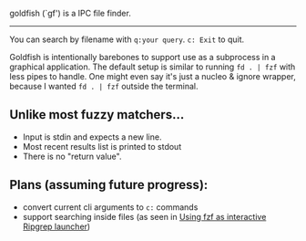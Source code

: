 goldfish (`gf') is a IPC file finder.

---

You can search by filename with `q:your query`. `c: Exit` to quit.

Goldfish is intentionally barebones to support use as a subprocess in a graphical application.
The default setup is similar to running `fd . | fzf` with less pipes to handle. One might even say it's just a nucleo & ignore wrapper, because I wanted `fd . | fzf` outside the terminal.


##  Unlike most fuzzy matchers...
 - Input is stdin and expects a new line.
 - Most recent results list is printed to stdout
 - There is no "return value".

## Plans (assuming future progress):
 - convert current cli arguments to `c:` commands
 - support searching inside files (as seen in [Using fzf as interactive Ripgrep launcher](https://github.com/junegunn/fzf/blob/master/ADVANCED.md#using-fzf-as-interactive-ripgrep-launcher))
